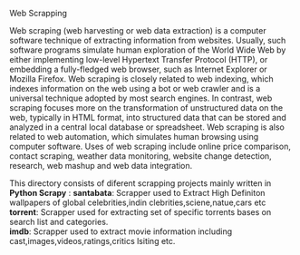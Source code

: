 Web Scrapping  

Web scraping (web harvesting or web data extraction) is a computer software technique of extracting information from websites. Usually, such software programs simulate human exploration of the World Wide Web by either implementing low-level Hypertext Transfer Protocol (HTTP), or embedding a fully-fledged web browser, such as Internet Explorer or Mozilla Firefox.
Web scraping is closely related to web indexing, which indexes information on the web using a bot or web crawler and is a universal technique adopted by most search engines. In contrast, web scraping focuses more on the transformation of unstructured data on the web, typically in HTML format, into structured data that can be stored and analyzed in a central local database or spreadsheet. Web scraping is also related to web automation, which simulates human browsing using computer software. Uses of web scraping include online price comparison, contact scraping, weather data monitoring, website change detection, research, web mashup and web data integration.

This directory consists of diferent scrapping projects mainly written in **Python Scrapy** : 
**santabata**: Scrapper used to  Extract High Definiton wallpapers of global celebrities,indin clebrities,sciene,natue,cars etc  
**torrent**:  Scrapper used for extracting set of specific torrents bases on search list and categories.  
**imdb**:  Scrapper used to extract movie information including cast,images,videos,ratings,critics lsiting etc.  
